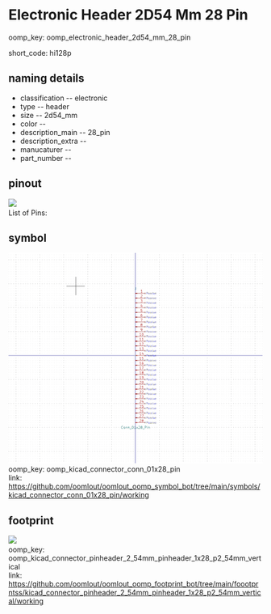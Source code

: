 # Electronic Header 2D54 Mm 28 Pin
oomp_key: oomp_electronic_header_2d54_mm_28_pin  

short_code: hi128p
## naming details
* classification -- electronic
* type -- header
* size -- 2d54_mm
* color -- 
* description_main -- 28_pin
* description_extra -- 
* manucaturer -- 
* part_number -- 
## pinout
![](working_pinout_600.png)  
List of Pins:

## symbol

![](symbol/0/working/working_600.png)  
oomp_key: oomp_kicad_connector_conn_01x28_pin  
link: https://github.com/oomlout/oomlout_oomp_symbol_bot/tree/main/symbols/kicad_connector_conn_01x28_pin/working  


## footprint

![](footprint/0/working/working_600.png)  
oomp_key: oomp_kicad_connector_pinheader_2_54mm_pinheader_1x28_p2_54mm_vertical  
link: https://github.com/oomlout/oomlout_oomp_footprint_bot/tree/main/foootprntss/kicad_connector_pinheader_2_54mm_pinheader_1x28_p2_54mm_vertical/working  

